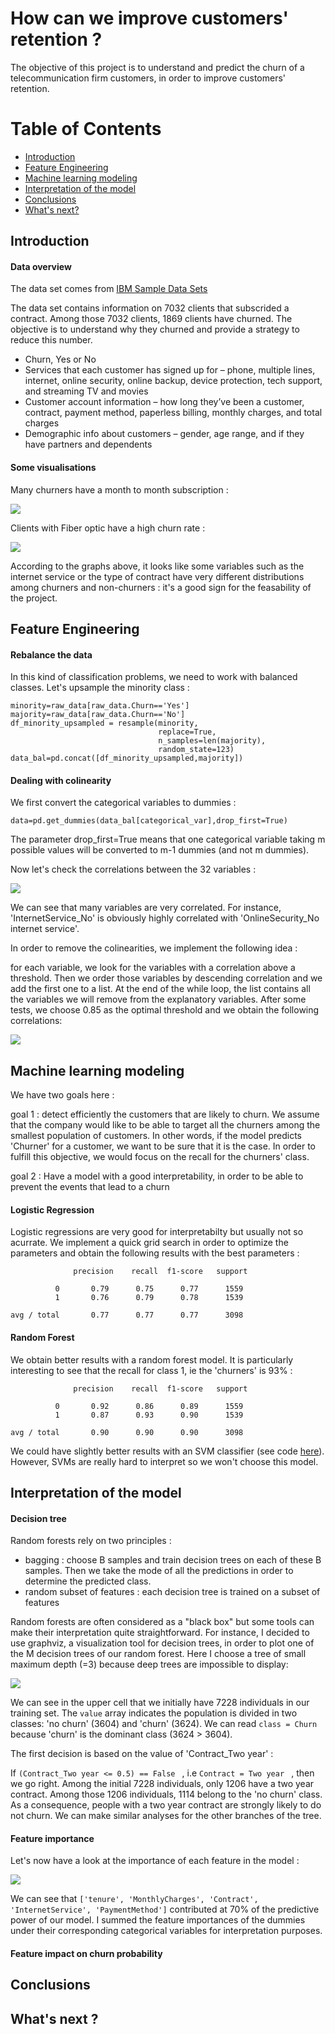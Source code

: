 # How can we improve customers' retention ?

The objective of this project is to understand and predict the churn of a telecommunication firm customers, in order to improve customers' retention.



# Table of Contents

* [Introduction](#introduction)
* [Feature Engineering](#feature-Engineering) 
* [Machine learning modeling](#machine-learning-modeling)
* [Interpretation of the model](#interpretation-of-the-model)
* [Conclusions](#conclusions)
* [What's next?](#what's-next?)


## Introduction

#### Data overview

The data set comes from [IBM Sample Data Sets](https://community.watsonanalytics.com/wp-content/uploads/2015/03/WA_Fn-UseC_-Telco-Customer-Churn.csv)

The data set contains information on 7032 clients that subscrided a contract. Among those 7032 clients, 1869 clients have churned. The objective is to understand why they churned and provide a strategy to reduce this number.

- Churn, Yes or No
- Services that each customer has signed up for – phone, multiple lines, internet, online security, online backup, device protection, tech support, and streaming TV and movies
- Customer account information – how long they’ve been a customer, contract, payment method, paperless billing, monthly charges, and total charges
- Demographic info about customers – gender, age range, and if they have partners and dependents

#### Some visualisations 


Many churners have a month to month subscription :



![](Churn_Contract.png?raw=false )




Clients with Fiber optic have a high churn rate :



![](Internet_churn.png?raw=true)



According to the graphs above, it looks like some variables such as the internet service or the type of contract have very different distributions among churners and non-churners : it's a good sign for the feasability of the project.


## Feature Engineering 


#### Rebalance the data 

In this kind of classification problems, we need to work with balanced classes. Let's upsample the minority class :

```
minority=raw_data[raw_data.Churn=='Yes']
majority=raw_data[raw_data.Churn=='No']
df_minority_upsampled = resample(minority, 
                                 replace=True,     
                                 n_samples=len(majority),    
                                 random_state=123)
data_bal=pd.concat([df_minority_upsampled,majority])

```


#### Dealing with colinearity 


We first convert the categorical variables to dummies :
```
data=pd.get_dummies(data_bal[categorical_var],drop_first=True)
```
The parameter drop_first=True means that one categorical variable taking m possible values will be converted to m-1 dummies (and not m dummies).

Now let's check the correlations between the 32 variables :



![](Churn_corr.png?raw=false )



We can see that many variables are very correlated. For instance, 'InternetService_No' is obviously highly correlated with 'OnlineSecurity_No internet service'. 

In order to remove the colinearities, we implement the following idea : 

for each variable, we look for the variables with a correlation above a threshold. Then we order those variables by descending correlation and we add the first one to a list. At the end of the while loop, the list contains all the variables we will remove from the explanatory variables. After some tests, we choose 0.85 as the optimal threshold and we obtain the following correlations:



![](Churn_decorr.png?raw=false)



## Machine learning modeling



We have two goals here :

goal 1 : detect efficiently the customers that are likely to churn. We assume that the company would like to be able to target all the churners among the smallest population of customers. In other words, if the model predicts 'Churner' for a customer, we want to be sure that it is the case. In order to fulfill this objective, we would focus on the recall for the churners' class.

goal 2 : Have a model with a good interpretability, in order to be able to prevent the events that lead to a churn


#### Logistic Regression


Logistic regressions are very good for interpretabilty but usually not so acurrate. We implement a quick grid search in order to optimize the parameters and obtain the following results with the best parameters :

```
              precision    recall  f1-score   support

          0       0.79      0.75      0.77      1559
          1       0.76      0.79      0.78      1539

avg / total       0.77      0.77      0.77      3098
```


#### Random Forest


We obtain better results with a random forest model. It is particularly interesting to see that the recall for class 1, ie the 'churners' is 93% : 


```
              precision    recall  f1-score   support

          0       0.92      0.86      0.89      1559
          1       0.87      0.93      0.90      1539

avg / total       0.90      0.90      0.90      3098
```

We could have slightly better results with an SVM classifier (see code [here](https://github.com/guillaumedelaloy/Churn_analysis/blob/master/churn_prediction.ipynb)).
However, SVMs are really hard to interpret so we won't choose this model.


## Interpretation of the model


#### Decision tree

Random forests rely on two principles :

- bagging : choose B samples and train decision trees on each of these B samples. Then we take the mode of all the predictions in order to determine the predicted class.
- random subset of features : each decision tree is trained on a subset of features

Random forests are often considered as a "black box" but some tools can make their interpretation quite straightforward.
For instance, I decided to use graphviz, a visualization tool for decision trees, in order to plot one of the M decision trees of our random forest. Here I choose a tree of small maximum depth (=3) because deep trees are impossible to display:





![](RF_inter_3.png?raw=false)







We can see in the upper cell that we initially have 7228 individuals in our training set. The ```value``` array indicates the population is divided in two classes: 'no churn' (3604) and 'churn' (3624). We can read ```class = Churn ``` because 'churn' is the dominant class (3624 > 3604).

The first decision is based on the value of 'Contract_Two year' : 
  
  If ```(Contract_Two year <= 0.5) == False ``` , i.e  ```Contract = Two year ``` , then we go right. Among the initial 7228   individuals, only 1206 have a two year contract. Among those 1206 individuals, 1114 belong to the 'no churn' class. As a consequence, people with a two year contract are strongly likely to do not churn. We can make similar analyses for the other branches of the tree.
    



#### Feature importance





Let's now have a look at the importance of each feature in the model :




![](feature_importance.png?raw=false)





We can see that ``` ['tenure', 'MonthlyCharges', 'Contract', 'InternetService', 'PaymentMethod'] ``` contributed at 70% of the predictive power of our model. I summed the feature importances of the dummies under their corresponding categorical variables for interpretation purposes.



#### Feature impact on churn probability


  
  
  

## Conclusions

## What's next ?



